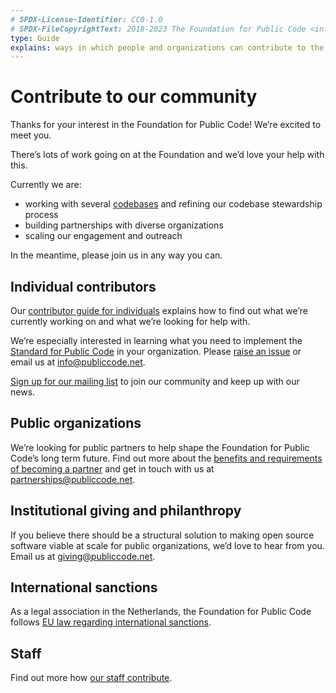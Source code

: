 ```yaml
---
# SPDX-License-Identifier: CC0-1.0
# SPDX-FileCopyrightText: 2018-2023 The Foundation for Public Code <info@publiccode.net>
type: Guide
explains: ways in which people and organizations can contribute to the Foundation for Public Code
---
```


# Contribute to our community

Thanks for your interest in the Foundation for Public Code! We’re excited to meet you.

There’s lots of work going on at the Foundation and we’d love your help with this.

Currently we are:

+ working with several [codebases](https://publiccode.net/codebases/) and refining our codebase stewardship process
+ building partnerships with diverse organizations
+ scaling our engagement and outreach

In the meantime, please join us in any way you can.

## Individual contributors

Our [contributor guide for individuals](contributor-guides/for-individuals.md) explains how to find out what we’re currently working on and what we’re looking for help with.

We’re especially interested in learning what you need to implement the [Standard for Public Code](https://standard.publiccode.net/) in your organization. Please [raise an issue](https://standard.publiccode.net/CONTRIBUTING.html) or email us at <info@publiccode.net>.

[Sign up for our mailing list](https://odoo.publiccode.net/survey/start/594b9243-c7e5-4bc1-8714-35137c971842) to join our community and keep up with our news.

## Public organizations

We’re looking for public partners to help shape the Foundation for Public Code’s long term future. Find out more about the [benefits and requirements of becoming a partner](organization/partnerships.md) and get in touch with us at <partnerships@publiccode.net>.

## Institutional giving and philanthropy

If you believe there should be a structural solution to making open source software viable at scale for public organizations, we’d love to hear from you. Email us at <giving@publiccode.net>.

## International sanctions

As a legal association in the Netherlands, the Foundation for Public Code follows [EU law regarding international sanctions](https://sanctionsmap.eu/#/main).

## Staff

Find out more how [our staff contribute](contributor-guides/for-staff.md).

